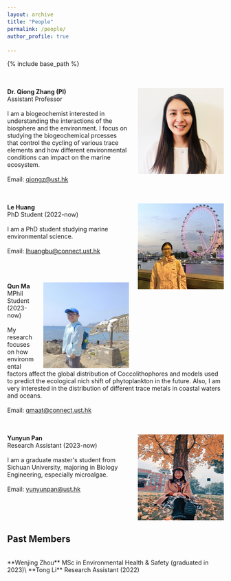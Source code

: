 ```yaml
---
layout: archive
title: "People"
permalink: /people/
author_profile: true

---
```


{% include base_path %}

<br/><br/>
<img align="right" style="float: right; padding-left: 20px;" src="/images/Joanzhang.png" width="200" height="200">  **Dr. Qiong Zhang (PI)**
<br/>
Assistant Professor 
<br/><br/>
I am a biogeochemist interested in understanding the interactions of the biosphere and the environment. I focus on studying the biogeochemical prcesses that control the cycling of various trace elements and how different environmental conditions can impact on the marine ecosystem.
<br/><br/>
Email: [qiongz@ust.hk](mailto:qiongz@ust.hk) &nbsp; &nbsp; &nbsp; 

<br/><br/>
<img align="right" style="float: right; padding-left: 20px;" src="/images/huangle.png" width="200" height="200">  **Le Huang**
<br/>
PhD Student (2022-now)
<br/><br/>
I am a PhD student studying marine environmental science. 
<br/><br/>
Email: [lhuangbu@connect.ust.hk](mailto:lhuangbu@connect.ust.hk) &nbsp; &nbsp; &nbsp;  

<br/><br/><br/>
<img align="right" style="float: right; padding-left: 20px;" src="/images/Maqun.jpg" width="200" height="200">  **Qun Ma**
<br/>
MPhil Student (2023-now)
<br/><br/>
My research focuses on how environmental factors affect the global distribution of Coccolithophores and models used to predict the ecological nich shift of phytoplankton in the future. Also, I am very interested in the distribution of different trace metals in coastal waters and oceans.
<br/><br/>
Email: [qmaat@connect.ust.hk](mailto:qmaat@connect.ust.hk) &nbsp; &nbsp; &nbsp; 

<br/><br/>
<img align="right" style="float: right; padding-left: 20px;" src="/images/Panyunyun.png" width="200" height="200">  **Yunyun Pan**
<br/>
Research Assistant (2023-now)
<br/><br/>
I am a graduate master's student from Sichuan University, majoring in Biology Engineering, especially microalgae. 
<br/><br/>
Email: [yunyunpan@ust.hk](mailto:yunyunpan@ust.hk) &nbsp; &nbsp; &nbsp; 

<br/><br/><br/>

## Past Members
<br/>
**Wenjing Zhou** MSc in Environmental Health & Safety (graduated in 2023)\
**Tong Li** Research Assistant (2022)






